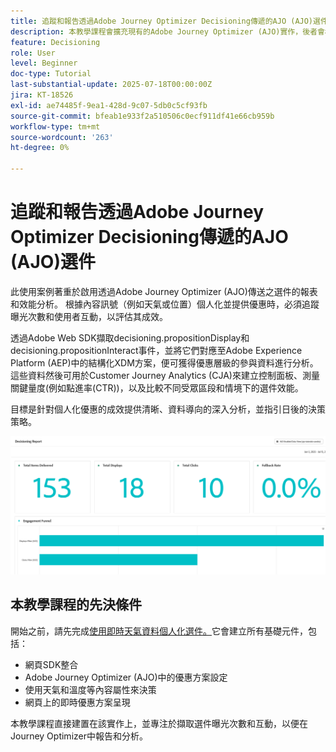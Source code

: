 ```yaml
---
title: 追蹤和報告透過Adobe Journey Optimizer Decisioning傳遞的AJO (AJO)選件
description: 本教學課程會擴充現有的Adobe Journey Optimizer (AJO)實作，後者會根據溫度等情境資料提供個人化優惠。 它概述如何擷取曝光和互動事件，以及準備資料以在Journey Optimizer中報告。
feature: Decisioning
role: User
level: Beginner
doc-type: Tutorial
last-substantial-update: 2025-07-18T00:00:00Z
jira: KT-18526
exl-id: ae74485f-9ea1-428d-9c07-5db0c5cf93fb
source-git-commit: bfeab1e933f2a510506c0ecf911df41e66cb959b
workflow-type: tm+mt
source-wordcount: '263'
ht-degree: 0%

---
```


# 追蹤和報告透過Adobe Journey Optimizer Decisioning傳遞的AJO (AJO)選件

此使用案例著重於啟用透過Adobe Journey Optimizer (AJO)傳送之選件的報表和效能分析。 根據內容訊號（例如天氣或位置）個人化並提供優惠時，必須追蹤曝光次數和使用者互動，以評估其成效。

透過Adobe Web SDK擷取decisioning.propositionDisplay和decisioning.propositionInteract事件，並將它們對應至Adobe Experience Platform (AEP)中的結構化XDM方案，便可獲得優惠層級的參與資料進行分析。 這些資料然後可用於Customer Journey Analytics (CJA)來建立控制面板、測量關鍵量度(例如點進率(CTR))，以及比較不同受眾區段和情境下的選件效能。

目標是針對個人化優惠的成效提供清晰、資料導向的深入分析，並指引日後的決策策略。



![reporting-dashboard](assets/dashboard-reporting.png)


## 本教學課程的先決條件

開始之前，請先完成[使用即時天氣資料個人化選件。](https://experienceleague.adobe.com/zh-hant/docs/journey-optimizer-learn/personalizing-offers-with-real-time-weather-data/introduction)它會建立所有基礎元件，包括：

- 網頁SDK整合
- Adobe Journey Optimizer (AJO)中的優惠方案設定
- 使用天氣和溫度等內容屬性來決策
- 網頁上的即時優惠方案呈現

本教學課程直接建置在該實作上，並專注於擷取選件曝光次數和互動，以便在Journey Optimizer中報告和分析。
